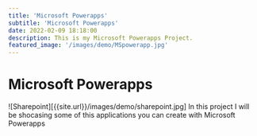 ```yaml
---
title: 'Microsoft Powerapps'
subtitle: 'Microsoft Powerapps'
date: 2022-02-09 18:18:00
description: This is my Microsoft Powerapps Project.
featured_image: '/images/demo/MSpowerapp.jpg'
---
```

# Microsoft Powerapps
![Sharepoint][{{site.url}}/images/demo/sharepoint.jpg]
In this project I will be shocasing some of this applications you can create with Microsoft Powerapps
